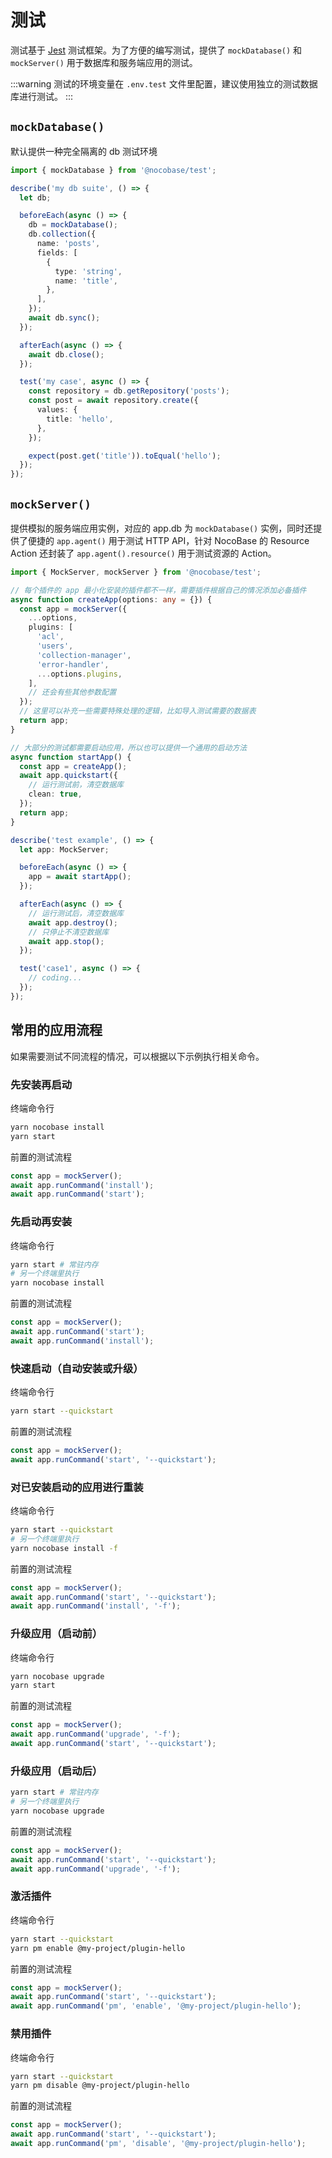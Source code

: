 # 测试

测试基于 [Jest](https://jestjs.io/) 测试框架。为了方便的编写测试，提供了 `mockDatabase()` 和 `mockServer()` 用于数据库和服务端应用的测试。

:::warning
测试的环境变量在 `.env.test` 文件里配置，建议使用独立的测试数据库进行测试。
:::

## `mockDatabase()`

默认提供一种完全隔离的 db 测试环境

```ts
import { mockDatabase } from '@nocobase/test';

describe('my db suite', () => {
  let db;

  beforeEach(async () => {
    db = mockDatabase();
    db.collection({
      name: 'posts',
      fields: [
        {
          type: 'string',
          name: 'title',
        },
      ],
    });
    await db.sync();
  });

  afterEach(async () => {
    await db.close();
  });

  test('my case', async () => {
    const repository = db.getRepository('posts');
    const post = await repository.create({
      values: {
        title: 'hello',
      },
    });

    expect(post.get('title')).toEqual('hello');
  });
});
```

## `mockServer()`

提供模拟的服务端应用实例，对应的 app.db 为 `mockDatabase()` 实例，同时还提供了便捷的 `app.agent()` 用于测试 HTTP API，针对 NocoBase 的 Resource Action 还封装了 `app.agent().resource()` 用于测试资源的 Action。

```ts
import { MockServer, mockServer } from '@nocobase/test';

// 每个插件的 app 最小化安装的插件都不一样，需要插件根据自己的情况添加必备插件
async function createApp(options: any = {}) {
  const app = mockServer({
    ...options,
    plugins: [
      'acl',
      'users',
      'collection-manager',
      'error-handler',
      ...options.plugins,
    ],
    // 还会有些其他参数配置
  });
  // 这里可以补充一些需要特殊处理的逻辑，比如导入测试需要的数据表
  return app;
}

// 大部分的测试都需要启动应用，所以也可以提供一个通用的启动方法
async function startApp() {
  const app = createApp();
  await app.quickstart({
    // 运行测试前，清空数据库
    clean: true,
  });
  return app;
}

describe('test example', () => {
  let app: MockServer;

  beforeEach(async () => {
    app = await startApp();
  });

  afterEach(async () => {
    // 运行测试后，清空数据库
    await app.destroy();
    // 只停止不清空数据库
    await app.stop();
  });

  test('case1', async () => {
    // coding...
  });
});
```

## 常用的应用流程

如果需要测试不同流程的情况，可以根据以下示例执行相关命令。

### 先安装再启动

终端命令行

```bash
yarn nocobase install
yarn start
```

前置的测试流程

```ts
const app = mockServer();
await app.runCommand('install');
await app.runCommand('start');
```

### 先启动再安装

终端命令行

```bash
yarn start # 常驻内存
# 另一个终端里执行
yarn nocobase install
```

前置的测试流程

```ts
const app = mockServer();
await app.runCommand('start');
await app.runCommand('install');
```

### 快速启动（自动安装或升级）

终端命令行

```bash
yarn start --quickstart
```

前置的测试流程

```ts
const app = mockServer();
await app.runCommand('start', '--quickstart');
```

### 对已安装启动的应用进行重装

终端命令行

```bash
yarn start --quickstart
# 另一个终端里执行
yarn nocobase install -f
```

前置的测试流程

```ts
const app = mockServer();
await app.runCommand('start', '--quickstart');
await app.runCommand('install', '-f');
```

### 升级应用（启动前）

终端命令行

```bash
yarn nocobase upgrade
yarn start
```

前置的测试流程

```ts
const app = mockServer();
await app.runCommand('upgrade', '-f');
await app.runCommand('start', '--quickstart');
```

### 升级应用（启动后）

```bash
yarn start # 常驻内存
# 另一个终端里执行
yarn nocobase upgrade
```

前置的测试流程

```ts
const app = mockServer();
await app.runCommand('start', '--quickstart');
await app.runCommand('upgrade', '-f');
```

### 激活插件

终端命令行

```bash
yarn start --quickstart
yarn pm enable @my-project/plugin-hello
```

前置的测试流程

```ts
const app = mockServer();
await app.runCommand('start', '--quickstart');
await app.runCommand('pm', 'enable', '@my-project/plugin-hello');
```

### 禁用插件

终端命令行

```bash
yarn start --quickstart
yarn pm disable @my-project/plugin-hello
```

前置的测试流程

```ts
const app = mockServer();
await app.runCommand('start', '--quickstart');
await app.runCommand('pm', 'disable', '@my-project/plugin-hello');
```
